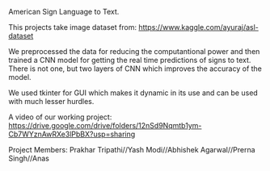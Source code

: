 American Sign Language to Text.

This projects take image dataset from: https://www.kaggle.com/ayuraj/asl-dataset

We preprocessed the data for reducing the computantional power and then trained a CNN model for getting the real time predictions of signs to text.
There is not one, but two layers of CNN which improves the accuracy of the model.

We used tkinter for GUI which makes it dynamic in its use and can be used with much lesser hurdles.

A video of our working project: https://drive.google.com/drive/folders/12nSd9Nqmtb1ym-Cb7WYznAwRXe3lPbBX?usp=sharing

Project Members: 
  Prakhar Tripathi//Yash Modi//Abhishek Agarwal//Prerna Singh//Anas
